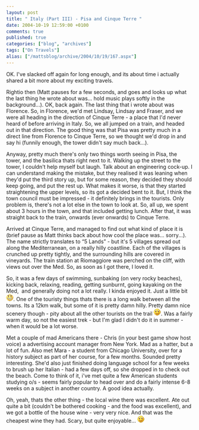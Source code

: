 ```yaml
---
layout: post
title: " Italy (Part III) - Pisa and Cinque Terre "
date: 2004-10-19 12:59:00 +0100
comments: true
published: true
categories: ["blog", "archives"]
tags: ["On Travels"]
alias: ["/mattsblog/archive/2004/10/19/167.aspx"]
---
```

<!-- more -->

<P>OK. I've slacked off again for long enough, and its about time i actually shared a bit more about my exciting travels.</P>
 <P>Rightio then (Matt pauses for a few seconds, and goes and looks up what the last thing he wrote about was... hold music plays softly in the background...). OK, back again. The last thing that i wrote about was Florence. So, in Florence, we'd met Lindsay, Lindsay and Fraser, and we were all heading in the direction of Cinque Terre - a place that I'd never heard of before arriving in Italy. So, we all jumped on a train, and headed out in that direction. The good thing was that Pisa was pretty much in a direct line from Florence to Cinque Terre, so we thought we'd drop in and say hi (funnily enough, the tower didn't say much back...).</P>
 <P>Anyway, pretty much there's only two things worth seeing in Pisa, the tower, and the basilica thats right next to it. Walking up the street to the tower,&nbsp;I couldn't help myself but laugh. Talk about an engineering cock-up. I can understand making the mistake, but they realised it was leaning when they'd put the third story up, but for some reason, they decided they should keep going, and put the rest up. What makes it worse, is that they started straightening the upper levels, so its got a decided bent to it. But,&nbsp;I think the town council must be impressed - it definitely brings in the tourists. Only problem is, there's not a lot else in the town to look at. So, all up, we spent about 3 hours in the town, and that included getting lunch. After that, it was straight back to the train, onwards (ever onwards) to Cinque Terre.</P>
 <P>Arrived at Cinque Terre, and managed to find out what kind of place it is (brief pause as Matt thinks back about how cool the place was... sorry...). The name strictly translates to &#8220;5 Lands&#8221; - but it's 5 villages spread out along the Mediterranean, on a really hilly coastline. Each of the villages is crunched up pretty tightly, and the surrounding hills are covered in vineyards. The train station at Riomaggiore was perched on the cliff, with views out over the Med. So, as soon as&nbsp;I got there,&nbsp;I loved it.</P>
 <P>So, it was a few days of swimming, sunbaking (on very rocky beaches), kicking back, relaxing, reading, getting sunburnt, going kayaking on the Med, &nbsp;and generally doing not a lot really. I kinda enjoyed it. Just a little bit <IMG alt=":D" class="emoticon" src="/images/emotions/emotion-2.gif">. One of the touristy things thats there is a long walk between all the towns. Its a 12km walk, but some of it is pretty damn hilly. Pretty damn nice scenery though - pity about all the other tourists on the trail <IMG alt=":)" class="emoticon" src="/images/emotions/emotion-1.gif">. Was a fairly warm day, so not the easiest trek - but I'm glad I didn't do it in summer - when it would be a lot worse.</P>
 <P>Met a couple of mad Americans there - Chris (in your best game show host voice) a advertising account manager from New York. Mad as a hatter, but a lot of fun. Also met Mara - a student from Chicago University, over for a history subject as part of her course, for a few months. Sounded pretty interesting. She'd also just finished doing language school for a few weeks to brush up her Italian - had a few days off, so she dropped in to check out the beach. Come to think of it, i've met quite a few American students studying o/s - seems fairly popular to head over and do a fairly intense 6-8 weeks on a subject in another country. A good idea actually.</P>
 <P>Oh, yeah, thats the other thing - the local wine there was excellent. Ate out quite a bit (couldn't be bothered cooking - and the food was excellent), and we got a bottle of the house wine - very very nice. And that was the cheapest wine they had. Scary, but quite enjoyable... <IMG alt=":)" class="emoticon" src="/images/emotions/emotion-1.gif"></P>

